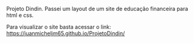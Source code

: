 Projeto Dindin. Passei um layout de um site de educação financeira para html e css.

Para visualizar o site basta acessar o link: https://juanmicheljm65.github.io/ProjetoDindin/

